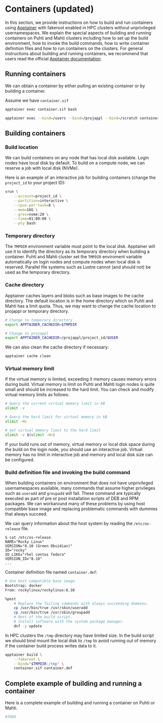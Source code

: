 # Containers (updated)

In this section, we provide instructions on how to build and run containers using [Apptainer](https://apptainer.org/) with fakeroot enabled in HPC clusters without unprivileged usernamespaces.
We explain the special aspects of building and running containers on Puhti and Mahti clusters including how to set up the build environment, how to invoke the build commands, how to write container definition files and how to run containers on the clusters.
For general instructions about building and running containers, we recommend that users read the official [Apptainer documentation](https://apptainer.org/docs/user/main/index.html).

## Running containers

We can obtain a container by either pulling an existing container or by building a container.

Assume we have `container.sif`

```bash
apptainer exec container.sif bash
```

```bash
apptainer exec --bind=/users --bind=/projappl --bind=/scratch container.sif bash
```

## Building containers

### Build location

We can build containers on any node that has local disk available.
Login nodes have local disk by default.
To build on a compute node, we can reserve a job with local disk (NVMe).

Here is an example of an interactive job for building containers (change the `project_id` to your project ID):

```bash
srun \
    --account=project_id \
    --partition=interactive \
    --cpus-per-task=8 \
    --mem=16G \
    --gres=nvme:20 \
    --time=01:00:00 \
    --pty bash
```

### Temporary directory

The `TMPDIR` environment variable must point to the local disk.
Apptainer will use it to identify the directory as its temporary directory when building a container.
Puhti and Mahti cluster set the `TMPDIR` enviroment variable automatically on login nodes and compute nodes when local disk is reserved.
Parallel file systems such as Lustre cannot (and should not) be used as the temporary directory.

### Cache directory

Apptainer caches layers and blobs such as base images to the cache directory.
The default location is in the home directory which on Puhti and Mahti has a limit quota.
Thus, we may want to change the cache location to projappl or temporary directory.

```bash
# Change to temporary directory
export APPTAINER_CACHEDIR=$TMPDIR

# Change to projappl
export APPTAINER_CACHEDIR=/projappl/project_id/$USER
```

We can also clean the cache directory if necessary:

```bash
apptainer cache clean
```

### Virtual memory limit

If the virtual memory is limited, exceeding it memory causes memory errors during build.
Virtual memory is limit on Puhti and Mahti login nodes is quite small and should be increased to the hard limit.
You can check and modify virtual memory limits as follows:

```bash
# Query the current virtual memory limit in kB
ulimit -v
```

```bash
# Query the hard limit for virtual memory in kB
ulimit -Hv
```

```bash
# Set virtual memory limit to the hard limit
ulimit -v $(ulimit -Hv)
```

If your build runs out of memory, virtual memory or local disk space during the build on the login node, you should use an interactive job.
Virtual memory has no limit in interactive job and memory and local disk size can be configured.

### Build definition file and invoking the build command

When building containers on environment that does not have unprivileged usernamespaces available, many commands that assume higher privileges such as `useradd` and `groupadd` will fail.
These command are typically executed as part of pre or post installation scripts of DEB and RPM packages.
We can workaround many of these problems by using host compatible base image and replacing problematic commands with dummies that always succeed.

We can query information about the host system by reading the `/etc/os-release` file.

```text
$ cat /etc/os-release
NAME="Rocky Linux"
VERSION="8.10 (Green Obsidian)"
ID="rocky"
ID_LIKE="rhel centos fedora"
VERSION_ID="8.10"
...
```

Container definition file named `container.def`:

```sh
# Use host compatible base image.
Bootstrap: docker
From: rockylinux/rockylinux:8.10

%post
    # Replace the failing commands with always succeeding dummies.
    cp /usr/bin/true /usr/sbin/useradd
    cp /usr/bin/true /usr/sbin/groupadd
    # Rest of the build script.
    # Install software with the system package manager.
    dnf -y update
```

In HPC clusters the `/tmp` directory may have limited size.
In the build script we should bind mount the local disk to `/tmp` to avoid running out of memory if the container build process writes data to it.

```bash
apptainer build \
    --fakeroot \
    --bind="$TMPDIR:/tmp" \
    container.sif container.def
```

## Complete example of building and running a container

Here is a complete example of building and running a container on Puhti or Mahti.

```sh
#TODO
```
